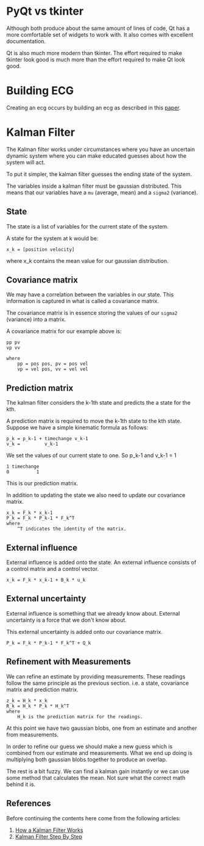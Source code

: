 # PyQt vs tkinter
Although both produce about the same amount of lines of code, Qt has a more
comfortable set of widgets to work with. It also comes with excellent
documentation. 

Qt is also much more modern than tkinter. The effort required to make tkinter
look good is much more than the effort required to make Qt look good.


# Building ECG
Creating an ecg occurs by building an ecg as described in this 
[paper](http://web.mit.edu/~gari/www/papers/ieeetbe50p289.pdf).


# Kalman Filter
The Kalman filter works under circumstances where you have an uncertain dynamic system
where you can make educated guesses about how the system will act.

To put it simpler, the kalman filter guesses the ending state of the system.

The variables inside a kalman filter must be gaussian distributed. 
This means that our variables have a `mu` (average, mean) and a `sigma2` (variance).

## State
The state is a list of variables for the current state of the system. 

A state for the system at k would be:
```
x_k = [position velocity]
```
where x_k contains the mean value for our gaussian distribution.


## Covariance matrix
We may have a correlation between the variables in our state. This information is captured in
what is called a covariance matrix.

The covariance matrix is in essence storing the values of our `sigma2` (variance) into a matrix.

A covariance matrix for our example above is:
```
pp pv
vp vv

where
    pp = pos pos, pv = pos vel
    vp = vel pos, vv = vel vel
```


## Prediction matrix
The kalman filter considers the k-1th state and predicts the a state for the kth.

A prediction matrix is required to move the k-1th state to the kth state.
Suppose we have a simple kinematic formula as follows:
```
p_k = p_k-1 + timechange v_k-1
v_k =         v_k-1
```

We set the values of our current state to one. So p_k-1 and v_k-1 = 1
```
1 timechange
0          1
```
This is our prediction matrix.

In addition to updating the state we also need to update our covariance matrix.
```
x_k = F_k * x_k-1
P_k = F_k * P_k-1 * F_k^T
where
    ^T indicates the identity of the matrix.
```


## External influence
External influence is added onto the state. An external influence consists of a control
matrix and a control vector.
```
x_k = F_k * x_k-1 + B_k * u_k
```


## External uncertainty
External influence is something that we already know about. External uncertainty is a force
that we don't know about.

This external uncertainty is added onto our covariance matrix.
```
P_k = F_k * P_k-1 * F_k^T + Q_k
```


## Refinement with Measurements
We can refine an estimate by providing measurements. These readings follow the same principle as the previous section. 
i.e. a state, covariance matrix and prediction matrix.

```
z_k = H_k * x_k
R_k = H_k * P_k * H_k^T
where
    H_k is the prediction matrix for the readings.
```

At this point we have two gaussian blobs, one from an estimate and another from measurements.

In order to refine our guess we should make a new guess which is combined from our estimate
and measurements.
What we end up doing is multiplying both gaussian blobs together to produce an overlap.

The rest is a bit fuzzy. We can find a kalman gain instantly or we can use some method that calculates the mean. Not sure what the correct math behind it is.


## References
Before continuing the contents here come from the following articles:
1. [How a Kalman Filter Works](https://www.bzarg.com/p/how-a-kalman-filter-works-in-pictures/)
2. [Kalman Filter Step By Step](https://towardsdatascience.com/kalman-filters-a-step-by-step-implementation-guide-in-python-91e7e123b968)
